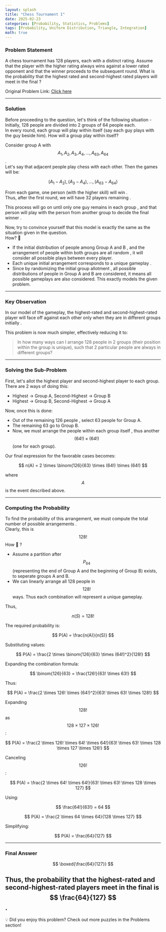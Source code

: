 ```yaml
---
layout: splash
title: "Chess Tournament I"
date: 2025-02-23
categories: [Probability, Statistics, Problems]
tags: [Probability, Uniform Distribution, Triangle, Integration]
math: true
---
```

###  Problem Statement   

A chess tournament has 128 players, each with a  distinct  rating. Assume that the player with the  higher rating always wins  against a lower rated opponent and that the winner proceeds to the subsequent round. What is the probability that the highest rated and second-highest rated players will  meet in the final ?

 Original Problem Link:  [Click here](https://www.quantguide.io/questions/chess-tournament-i)  

---

###  Solution 

Before proceeding to the question, let's think of the following situation -  
Initially, 128 people are divided into 2 groups of 64 people each.  
In every round, each group will play within itself (say each guy plays with the guy beside him). How will a group play within itself?  

Consider group A with $$ A_1, A_2, A_3, A_4, \dots, A_{63}, A_{64} $$.  
Let's say that adjacent people play chess with each other. Then the games will be:  

 $$ (A_1 - A_2), (A_3 - A_4), \dots, (A_{63} - A_{64}) $$

From each game,  one person (with the higher skill) will win .  
Thus, after the first round, we will have  32 players remaining .  

This process will go on until only  one guy remains in each group , and that person will play with the person from another group to decide the  final winner .

Now, try to convince yourself that this model is  exactly the same  as the situation given in the question.  
How? 🤔 

- If the  initial distribution  of people among  Group A and B , and the  arrangement of people within both groups  are all  random , it will consider all possible plays between every player.
- Each  unique initial arrangement corresponds to a unique gameplay .
- Since by  randomizing the initial group allotment , all possible distributions of people in Group A and B are considered, it means  all possible gameplays  are also considered. This exactly models the given problem.

---

### Key Observation  

In our model of the gameplay, the  highest-rated and second-highest-rated player  will  face off against each other   only when they are in different groups initially .  

This problem is now much simpler, effectively reducing it to:  

>  In how many ways can I arrange 128 people in 2 groups (their position within the group is unique), such that 2 particular people are always in different groups?

---

### Solving the Sub-Problem  

First, let's allot the highest player and second-highest player to each group.  
There are  2 ways  of doing this:  
-  Highest -> Group A, Second-Highest -> Group B   
-  Highest -> Group B, Second-Highest -> Group A   

Now, once this is done:  
- Out of the remaining  126 people , select  63  people for Group A.  
- The remaining  63  go to Group B.  
- Now, we must  arrange the people within each group itself , thus another  $$ (64!) \times (64!)  $$ (one for each group).

Our final expression for the  favorable cases  becomes:

 $$
n(A) = 2 \times \binom{126}{63} \times (64!) \times (64!)
 $$

where  $$ A $$ is the event described above.

---

### Computing the Probability  

To find the probability of this arrangement, we must compute the  total number of possible arrangements .  
Clearly, this is  $$ 128! $$ How 🤔 ?  

- Assume a partition after $$ P_{64}  $$  (representing the end of Group A and the beginning of Group B) exists, to seperate groups A and B.
- We can linearly arrange all 128 people in $$128!$$ ways. Thus each combination will represent a unique gameplay.

Thus,  

 $$
n(S) = 128!
 $$

The required probability is:

 $$
P(A) = \frac{n(A)}{n(S)}
 $$

Substituting values:

 $$
P(A) = \frac{2 \times \binom{126}{63} \times (64!)^2}{128!}
 $$

Expanding the combination formula:

 $$
\binom{126}{63} = \frac{126!}{63! \times 63!}
 $$

Thus:

 $$
P(A) = \frac{2 \times 126! \times (64!)^2}{63! \times 63! \times 128!}
 $$

Expanding $$ 128!  $$ as $$ 128 \times 127 \times 126!  $$:

 $$
P(A) = \frac{2 \times 126! \times 64! \times 64!}{63! \times 63! \times 128 \times 127 \times 126!}
 $$

Canceling $$ 126! $$:

 $$
P(A) = \frac{2 \times 64! \times 64!}{63! \times 63! \times 128 \times 127}
 $$

Using:

 $$
\frac{64!}{63!} = 64
 $$

 $$
P(A) = \frac{2 \times 64 \times 64}{128 \times 127}
 $$

Simplifying:

 $$
P(A) = \frac{64}{127}
 $$

---

### Final Answer  

 $$
\boxed{\frac{64}{127}}
 $$

Thus, the probability that the  highest-rated and second-highest-rated players meet in the final  is  $$ \frac{64}{127}  $$.
---

💡  Did you enjoy this problem? Check out more puzzles in the Problems section! 
